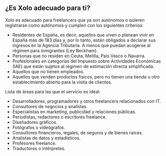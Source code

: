 ## ¿Es Xolo adecuado para ti?

Xolo es adecuado para freelancers que ya son autónomos o quieren registrarse como autónomos y cumplen con los siguientes criterios:

- Residentes de España, es decir, aquellos que viven o planean vivir en España más de 183 días y, por lo tanto, están obligados a declarar sus ingresos en la Agencia Tributaria. A menos que puedan acogerse al régimen para inmigrantes (Ley Beckham).
- Personas que no residen en Ceuta, Melilla, País Vasco o Navarra.
- Profesionales en categorías del Impuesto sobre Actividades Económicas (IAE) que están sujetos al régimen de estimación directa simplificada.
- Aquellos que no tienen empleados.
- Aquellos que venden productos físicos, pero no tienen una tienda u otro establecimiento abierto para la visita de clientes.

Lista de áreas para las que el servicio es ideal:

- Desarrolladores, programadores y otros freelancers relacionados con IT.
- Consultores de negocios y analistas.
- Especialistas en marketing, publicidad y relaciones públicas.
- Periodistas, redactores o escritores freelance.
- Diseñadores gráficos.
- Fotógrafos o videógrafos.
- Consultores financieros, legales, de seguros y de bienes raíces.
- Analistas de datos y estadísticos.
- Profesores freelance.
- Traductores o intérpretes. 
